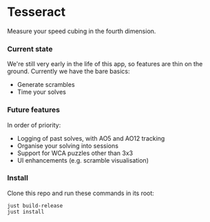 # Tesseract

Measure your speed cubing in the fourth dimension.

### Current state

We're still very early in the life of this app, so features are thin on the ground. Currently we have the bare basics:

- Generate scrambles
- Time your solves

### Future features

In order of priority:

- Logging of past solves, with AO5 and AO12 tracking
- Organise your solving into sessions
- Support for WCA puzzles other than 3x3
- UI enhancements (e.g. scramble visualisation)

### Install

Clone this repo and run these commands in its root:

```
just build-release
just install
```
